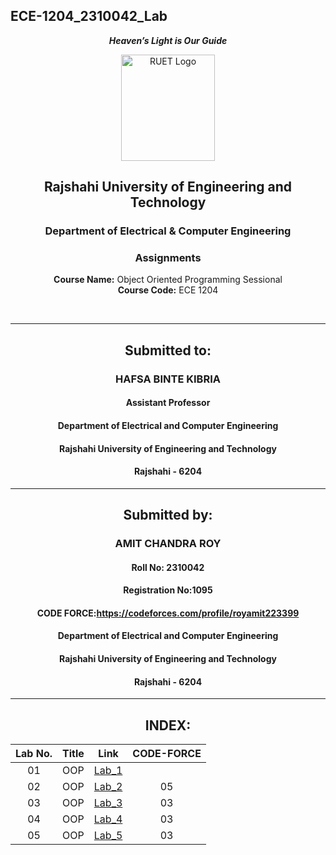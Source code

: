 ## ECE-1204_2310042_Lab
<div align="center">
  
_**Heaven’s Light is Our Guide**_
</div>

<p align="center">
  <img src="https://github.com/user-attachments/assets/18531be8-2a84-4bea-9027-5f1c40549dfa" alt="RUET Logo" style="width:150px;height:170px;">
</p>

<div align="center">
  
  ## **Rajshahi University of Engineering and Technology** <br> 
  ### **Department of Electrical & Computer Engineering**
  ### **Assignments**<br>
  **Course Name:** Object Oriented Programming Sessional <br>
  **Course Code:** ECE 1204
</div>
<br>
<div align="center">

---  
##  Submitted to: 

### **HAFSA BINTE KIBRIA**
#### Assistant Professor
#### Department of Electrical and Computer Engineering
#### Rajshahi University of Engineering and Technology
#### Rajshahi - 6204

---

## Submitted by:

### **AMIT CHANDRA ROY**
#### Roll No: 2310042
#### Registration No:1095
#### CODE FORCE:https://codeforces.com/profile/royamit223399
#### Department of Electrical and Computer Engineering
#### Rajshahi University of Engineering and Technology
#### Rajshahi - 6204

---
</div>

<div align="center">

## INDEX:
| Lab No. | Title | Link | CODE-FORCE |
| :---: | :---: | :---: | :----: |
| 01 | OOP |[Lab_1](https://github.com/Amit2310042/ECE-1204_2310042/blob/main/Lab_01.md)
| 02 | OOP |[Lab_2](https://github.com/Amit2310042/ECE-1204_2310042/blob/main/Lab_02.md) |05|
| 03 | OOP |[Lab_3](https://github.com/Amit2310042/ECE-1204_2310042/blob/main/Lab_03.md) |03|
| 04 | OOP |[Lab_4](https://github.com/Amit2310042/ECE-1204_2310042/blob/main/Lab_04.md) |03|
| 05 | OOP |[Lab_5]() |03|
